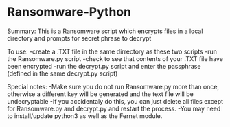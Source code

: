 # Ransomware-Python

Summary:
This is a Ransomware script which encrypts files in a local directory and prompts for secret phrase to decrypt

To use:
-create a .TXT file in the same dirrectory as these two scripts 
-run the Ransomware.py script 
-check to see that contents of your .TXT file have been encrypted 
-run the decrypt.py script and enter the passphrase (defined in the same decrypt.py script)

Special notes:
-Make sure you do not run Ransomware.py more than once, otherwise a different key will be generated and the text file will be undecryptable 
-If you accidentaly do this, you can just delete all files except for Ransomware.py and decrypt.py and restart the process. 
-You may need to install/update python3 as well as the Fernet module. 
